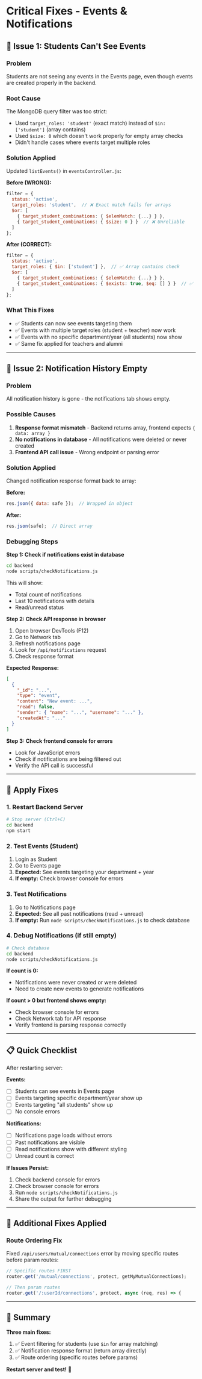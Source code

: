 # Critical Fixes - Events & Notifications

## 🔴 Issue 1: Students Can't See Events

### Problem
Students are not seeing any events in the Events page, even though events are created properly in the backend.

### Root Cause
The MongoDB query filter was too strict:
- Used `target_roles: 'student'` (exact match) instead of `$in: ['student']` (array contains)
- Used `$size: 0` which doesn't work properly for empty array checks
- Didn't handle cases where events target multiple roles

### Solution Applied
Updated `listEvents()` in `eventsController.js`:

**Before (WRONG):**
```javascript
filter = {
  status: 'active',
  target_roles: 'student',  // ❌ Exact match fails for arrays
  $or: [
    { target_student_combinations: { $elemMatch: {...} } },
    { target_student_combinations: { $size: 0 } }  // ❌ Unreliable
  ]
};
```

**After (CORRECT):**
```javascript
filter = {
  status: 'active',
  target_roles: { $in: ['student'] },  // ✅ Array contains check
  $or: [
    { target_student_combinations: { $elemMatch: {...} } },
    { target_student_combinations: { $exists: true, $eq: [] } }  // ✅ Reliable empty check
  ]
};
```

### What This Fixes
- ✅ Students can now see events targeting them
- ✅ Events with multiple target roles (student + teacher) now work
- ✅ Events with no specific department/year (all students) now show
- ✅ Same fix applied for teachers and alumni

---

## 🔴 Issue 2: Notification History Empty

### Problem
All notification history is gone - the notifications tab shows empty.

### Possible Causes
1. **Response format mismatch** - Backend returns array, frontend expects `{ data: array }`
2. **No notifications in database** - All notifications were deleted or never created
3. **Frontend API call issue** - Wrong endpoint or parsing error

### Solution Applied
Changed notification response format back to array:

**Before:**
```javascript
res.json({ data: safe });  // Wrapped in object
```

**After:**
```javascript
res.json(safe);  // Direct array
```

### Debugging Steps

**Step 1: Check if notifications exist in database**
```bash
cd backend
node scripts/checkNotifications.js
```

This will show:
- Total count of notifications
- Last 10 notifications with details
- Read/unread status

**Step 2: Check API response in browser**
1. Open browser DevTools (F12)
2. Go to Network tab
3. Refresh notifications page
4. Look for `/api/notifications` request
5. Check response format

**Expected Response:**
```json
[
  {
    "_id": "...",
    "type": "event",
    "content": "New event: ...",
    "read": false,
    "sender": { "name": "...", "username": "..." },
    "createdAt": "..."
  }
]
```

**Step 3: Check frontend console for errors**
- Look for JavaScript errors
- Check if notifications are being filtered out
- Verify the API call is successful

---

## 🚀 Apply Fixes

### 1. Restart Backend Server
```bash
# Stop server (Ctrl+C)
cd backend
npm start
```

### 2. Test Events (Student)
1. Login as Student
2. Go to Events page
3. **Expected:** See events targeting your department + year
4. **If empty:** Check browser console for errors

### 3. Test Notifications
1. Go to Notifications page
2. **Expected:** See all past notifications (read + unread)
3. **If empty:** Run `node scripts/checkNotifications.js` to check database

### 4. Debug Notifications (if still empty)
```bash
# Check database
cd backend
node scripts/checkNotifications.js
```

**If count is 0:**
- Notifications were never created or were deleted
- Need to create new events to generate notifications

**If count > 0 but frontend shows empty:**
- Check browser console for errors
- Check Network tab for API response
- Verify frontend is parsing response correctly

---

## 📋 Quick Checklist

After restarting server:

**Events:**
- [ ] Students can see events in Events page
- [ ] Events targeting specific department/year show up
- [ ] Events targeting "all students" show up
- [ ] No console errors

**Notifications:**
- [ ] Notifications page loads without errors
- [ ] Past notifications are visible
- [ ] Read notifications show with different styling
- [ ] Unread count is correct

**If Issues Persist:**
1. Check backend console for errors
2. Check browser console for errors
3. Run `node scripts/checkNotifications.js`
4. Share the output for further debugging

---

## 🔧 Additional Fixes Applied

### Route Ordering Fix
Fixed `/api/users/mutual/connections` error by moving specific routes before param routes:

```javascript
// Specific routes FIRST
router.get('/mutual/connections', protect, getMyMutualConnections);

// Then param routes
router.get('/:userId/connections', protect, async (req, res) => {
```

---

## 📝 Summary

**Three main fixes:**
1. ✅ Event filtering for students (use `$in` for array matching)
2. ✅ Notification response format (return array directly)
3. ✅ Route ordering (specific routes before params)

**Restart server and test!** 🚀

